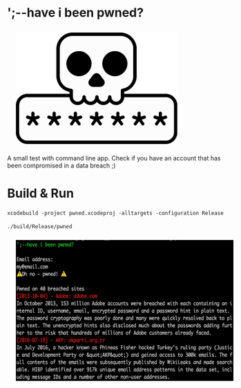 # ';--have i been pwned?

<img src="docs/pwned.png" align="center" height="258px" width="374px" hspace="20px" vspace="10px">

A small test with command line app. Check if you have an account that has been compromised in a data breach ;)

# Build & Run
`xcodebuild -project pwned.xcodeproj -alltargets -configuration Release`

`./build/Release/pwned`

<img src="docs/example1.png" align="center" height="326px" width="586px" hspace="20px" vspace="10px">
